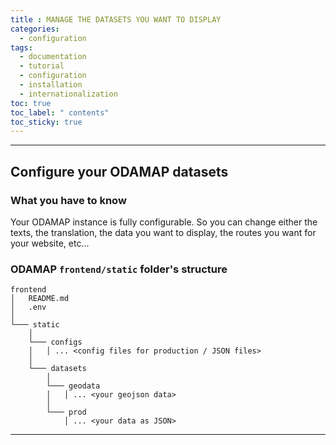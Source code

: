 ```yaml
---
title : MANAGE THE DATASETS YOU WANT TO DISPLAY 
categories:
  - configuration
tags:
  - documentation
  - tutorial
  - configuration
  - installation
  - internationalization
toc: true
toc_label: " contents"
toc_sticky: true
---
```


--------

## Configure your ODAMAP datasets
 
### What you have to know

Your ODAMAP instance is fully configurable. So you can change either the texts, the translation, the data you want to display, the routes you want for your website, etc...


### ODAMAP `frontend/static` folder's structure

```
frontend
│   README.md
│   .env
│
└─── static
    │
    └─── configs
    │   │ ... <config files for production / JSON files>
    │
    └─── datasets
        │
        └─── geodata
        │   │ ... <your geojson data>
        │
        └─── prod
            │ ... <your data as JSON>

```


------------

<br>
<br>
